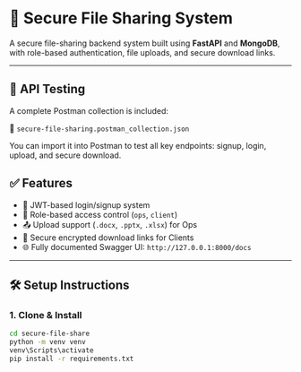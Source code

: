 # 🔐 Secure File Sharing System 

A secure file-sharing backend system built using **FastAPI** and **MongoDB**, with role-based authentication, file uploads, and secure download links.

---
## 🧪 API Testing

A complete Postman collection is included:

📄 `secure-file-sharing.postman_collection.json`

You can import it into Postman to test all key endpoints: signup, login, upload, and secure download.


## ✅ Features

- 🔐 JWT-based login/signup system
- 🧾 Role-based access control (`ops`, `client`)
- 📤 Upload support (`.docx`, `.pptx`, `.xlsx`) for Ops
- 🔗 Secure encrypted download links for Clients
- 🌐 Fully documented Swagger UI: `http://127.0.0.1:8000/docs`

---


## 🛠 Setup Instructions

### 1. Clone & Install
```bash
cd secure-file-share
python -m venv venv
venv\Scripts\activate
pip install -r requirements.txt
